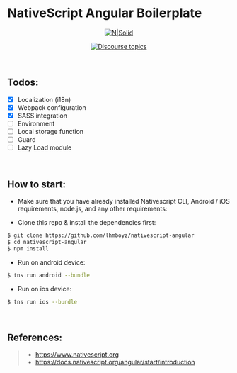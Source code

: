 # NativeScript Angular Boilerplate
<div align="center">

[![N|Solid](https://mobidev.biz/content/blog/AngularNative/NA-NS3.png)](https://www.nativescript.org/)


[![Discourse topics](https://img.shields.io/badge/chat-telegram-blue.svg)](https://t.me/nativescript_id)

</div>

<br>

## Todos:
- [x] Localization (i18n)
- [x] Webpack configuration
- [x] SASS integration
- [ ] Environment
- [ ] Local storage function
- [ ] Guard
- [ ] Lazy Load module

<br>

## How to start:
- Make sure that you have already installed Nativescript CLI, Android / iOS requirements, node.js, and any other requirements:

- Clone this repo & install the dependencies first:
```sh
$ git clone https://github.com/lhmboyz/nativescript-angular
$ cd nativescript-angular
$ npm install
```

- Run on android device:
```sh
$ tns run android --bundle
```

- Run on ios device:
```sh
$ tns run ios --bundle
```

<br>

## References:
> - https://www.nativescript.org
> - https://docs.nativescript.org/angular/start/introduction